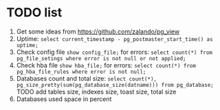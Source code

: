 # TODO list

1. Get some ideas from https://github.com/zalando/pg_view
1. Uptime: `select current_timestamp - pg_postmaster_start_time() as uptime;`
1. Check config file `show config_file;` for errors: `select count(*) from pg_file_setings where error is not null or not applied;`
1. Check hba file `show hba_file;` for errors: `select count(*) from pg_hba_file_rules where error is not null;`
1. Databases count and total size: `select count(*), pg_size_pretty(sum(pg_database_size(datname))) from pg_database;` TODO add tables size, indexes size, toast size, total size
1. Databases used space in percent
